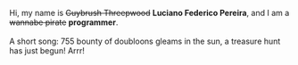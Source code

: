Hi, my name is ~~Guybrush Threepwood~~ **Luciano Federico Pereira**, and I am a ~~wannabe pirate~~ **programmer**.<br><br>A short song: 755 bounty of doubloons gleams in the sun, a treasure hunt has just begun! Arrr!
